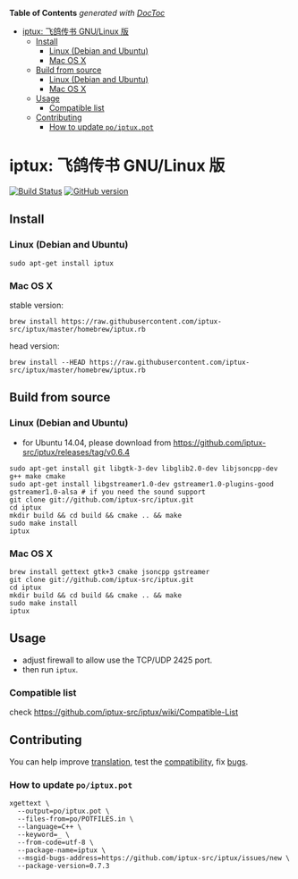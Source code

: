 <!-- START doctoc generated TOC please keep comment here to allow auto update -->
<!-- DON'T EDIT THIS SECTION, INSTEAD RE-RUN doctoc TO UPDATE -->
**Table of Contents**  *generated with [DocToc](https://github.com/thlorenz/doctoc)*

- [iptux: 飞鸽传书 GNU/Linux 版](#iptux-%E9%A3%9E%E9%B8%BD%E4%BC%A0%E4%B9%A6-gnulinux-%E7%89%88)
  - [Install](#install)
    - [Linux (Debian and Ubuntu)](#linux-debian-and-ubuntu)
    - [Mac OS X](#mac-os-x)
  - [Build from source](#build-from-source)
    - [Linux (Debian and Ubuntu)](#linux-debian-and-ubuntu-1)
    - [Mac OS X](#mac-os-x-1)
  - [Usage](#usage)
    - [Compatible list](#compatible-list)
  - [Contributing](#contributing)
    - [How to update `po/iptux.pot`](#how-to-update-poiptuxpot)

<!-- END doctoc generated TOC please keep comment here to allow auto update -->

# iptux: 飞鸽传书 GNU/Linux 版

[![Build Status](https://travis-ci.org/iptux-src/iptux.svg?branch=master)](https://travis-ci.org/iptux-src/iptux)
[![GitHub version](https://badge.fury.io/gh/iptux-src%2Fiptux.svg)](http://badge.fury.io/gh/iptux-src%2Fiptux)

## Install

### Linux (Debian and Ubuntu)

```
sudo apt-get install iptux
```

### Mac OS X

stable version:

```
brew install https://raw.githubusercontent.com/iptux-src/iptux/master/homebrew/iptux.rb
```

head version:

```
brew install --HEAD https://raw.githubusercontent.com/iptux-src/iptux/master/homebrew/iptux.rb
```


## Build from source

### Linux (Debian and Ubuntu)

* for Ubuntu 14.04, please download from https://github.com/iptux-src/iptux/releases/tag/v0.6.4

```
sudo apt-get install git libgtk-3-dev libglib2.0-dev libjsoncpp-dev g++ make cmake
sudo apt-get install libgstreamer1.0-dev gstreamer1.0-plugins-good gstreamer1.0-alsa # if you need the sound support
git clone git://github.com/iptux-src/iptux.git
cd iptux
mkdir build && cd build && cmake .. && make
sudo make install
iptux
```

### Mac OS X

```
brew install gettext gtk+3 cmake jsoncpp gstreamer
git clone git://github.com/iptux-src/iptux.git
cd iptux
mkdir build && cd build && cmake .. && make
sudo make install
iptux
```

## Usage

* adjust firewall to allow use the TCP/UDP 2425 port.
* then run `iptux`.

### Compatible list

check https://github.com/iptux-src/iptux/wiki/Compatible-List

## Contributing

You can help improve [translation](http://translations.launchpad.net/iptux/trunk), test the [compatibility](https://github.com/iptux-src/iptux/wiki/Compatible-List), fix [bugs](https://github.com/iptux-src/iptux/issues).

### How to update `po/iptux.pot`

```
xgettext \
  --output=po/iptux.pot \
  --files-from=po/POTFILES.in \
  --language=C++ \
  --keyword=_ \
  --from-code=utf-8 \
  --package-name=iptux \
  --msgid-bugs-address=https://github.com/iptux-src/iptux/issues/new \
  --package-version=0.7.3
```
